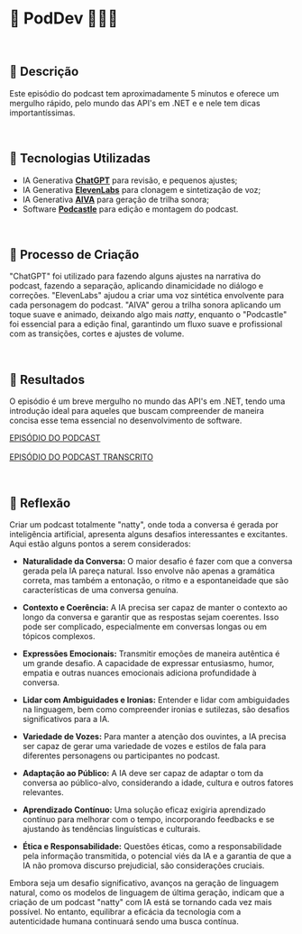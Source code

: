 # 📣 PodDev 👨🏽‍💻

</BR>

## 📒 Descrição
Este episódio do podcast tem aproximadamente 5 minutos e oferece um mergulho rápido, pelo mundo das API's em .NET e e nele tem dicas importantíssimas.

</BR>

## 🤖 Tecnologias Utilizadas
- IA Generativa **[ChatGPT](https://chat.openai.com)** para revisão, e pequenos ajustes;
- IA Generativa **[ElevenLabs](https://www.elevenlabs.io)** para clonagem e sintetização de voz;
- IA Generativa **[AIVA](https://aiva.ai)** para geração de trilha sonora;
- Software **[Podcastle](https://podcastle.ai)** para edição e montagem do podcast.

</BR>

## 🧐 Processo de Criação
"ChatGPT" foi utilizado para fazendo alguns ajustes na narrativa do podcast, fazendo a separação, aplicando dinamicidade no diálogo e correções. "ElevenLabs" ajudou a criar uma voz sintética envolvente para cada personagem do podcast. "AIVA" gerou a trilha sonora aplicando um toque suave e animado, deixando algo mais _natty_, enquanto o "Podcastle" foi essencial para a edição final, garantindo um fluxo suave e profissional com as transições, cortes e ajustes de volume.

</BR>

## 🚀 Resultados
O episódio é um breve mergulho no mundo das API's em .NET, tendo uma introdução ideal para aqueles que buscam compreender de maneira concisa esse tema essencial no desenvolvimento de software.

[EPISÓDIO DO PODCAST]()
</BR></BR>
[EPISÓDIO DO PODCAST TRANSCRITO]()

</BR>

## 💭 Reflexão

Criar um podcast totalmente "natty", onde toda a conversa é gerada por inteligência artificial, apresenta alguns desafios interessantes e excitantes. Aqui estão alguns pontos a serem considerados:

- **Naturalidade da Conversa:**
O maior desafio é fazer com que a conversa gerada pela IA pareça natural. Isso envolve não apenas a gramática correta, mas também a entonação, o ritmo e a espontaneidade que são características de uma conversa genuína.

- **Contexto e Coerência:**
A IA precisa ser capaz de manter o contexto ao longo da conversa e garantir que as respostas sejam coerentes. Isso pode ser complicado, especialmente em conversas longas ou em tópicos complexos.

- **Expressões Emocionais:**
Transmitir emoções de maneira autêntica é um grande desafio. A capacidade de expressar entusiasmo, humor, empatia e outras nuances emocionais adiciona profundidade à conversa.

- **Lidar com Ambiguidades e Ironias:**
Entender e lidar com ambiguidades na linguagem, bem como compreender ironias e sutilezas, são desafios significativos para a IA.

- **Variedade de Vozes:**
Para manter a atenção dos ouvintes, a IA precisa ser capaz de gerar uma variedade de vozes e estilos de fala para diferentes personagens ou participantes no podcast.

- **Adaptação ao Público:**
A IA deve ser capaz de adaptar o tom da conversa ao público-alvo, considerando a idade, cultura e outros fatores relevantes.

- **Aprendizado Contínuo:**
Uma solução eficaz exigiria aprendizado contínuo para melhorar com o tempo, incorporando feedbacks e se ajustando às tendências linguísticas e culturais.

- **Ética e Responsabilidade:**
Questões éticas, como a responsabilidade pela informação transmitida, o potencial viés da IA e a garantia de que a IA não promova discurso prejudicial, são considerações cruciais.

Embora seja um desafio significativo, avanços na geração de linguagem natural, como os modelos de linguagem de última geração, indicam que a criação de um podcast "natty" com IA está se tornando cada vez mais possível. No entanto, equilibrar a eficácia da tecnologia com a autenticidade humana continuará sendo uma busca contínua.
